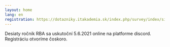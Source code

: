 ```yaml
---
layout: home
lang: en
registration: https://dotazniky.itakademia.sk/index.php/survey/index/sid/187217/newtest/Y/lang/sk
---
```


Desiaty ročník RBA  sa uskutoční 5.6.2021 online na platforme discord. Registráciu otvoríme čoskoro.
